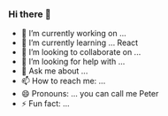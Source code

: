 ### Hi there 👋

- 🔭 I’m currently working on ...
- 🌱 I’m currently learning ... React
- 👯 I’m looking to collaborate on ...
- 🤔 I’m looking for help with ...
- 💬 Ask me about ... 
- 📫 How to reach me: ... 
- 😄 Pronouns: ... you can call me Peter
- ⚡ Fun fact: ... 

